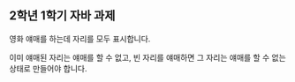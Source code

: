 ## 2학년 1학기 자바 과제

영화 얘매를 하는데 자리를 모두 표시합니다.

이미 얘매된 자리는 얘매를 할 수 없고, 빈 자리를 얘매하면 그 자리는 얘매를 할 수 없는 상태로 만들어야 합니다.
